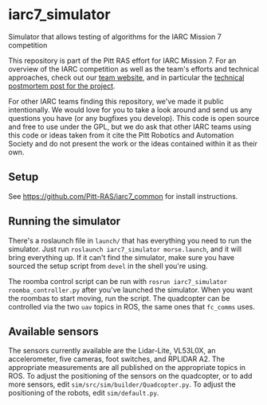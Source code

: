 # iarc7\_simulator
Simulator that allows testing of algorithms for the IARC Mission 7 competition

This repository is part of the Pitt RAS effort for IARC Mission 7.  For an overview of the IARC competition as well as the team's efforts and technical approaches, check out our [team website](http://pittras.org/projects/IARC/), and in particular the [technical postmortem post for the project](http://pittras.org/projects/iarc/2018/08/10/update-iarc-technical-postmortem.html).

For other IARC teams finding this repository, we've made it public intentionally. We would love for you to take a look around and send us any questions you have (or any bugfixes you develop). This code is open source and free to use under the GPL, but we do ask that other IARC teams using this code or ideas taken from it cite the Pitt Robotics and Automation Society and do not present the work or the ideas contained within it as their own.

## Setup

See https://github.com/Pitt-RAS/iarc7_common for install instructions.

## Running the simulator

There's a roslaunch file in `launch/` that has everything you need to run the simulator.  Just run `roslaunch iarc7_simulator morse.launch`, and it will bring everything up.  If it can't find the simulator, make sure you have sourced the setup script from `devel` in the shell you're using.

The roomba control script can be run with `rosrun iarc7_simulator roomba_controller.py` after you've launched the simulator. When you want the roombas to start moving, run the script. The quadcopter can be controlled via the two `uav` topics in ROS, the same ones that `fc_comms` uses.

## Available sensors

The sensors currently available are the Lidar-Lite, VL53L0X, an accelerometer, five cameras, foot switches, and RPLIDAR A2.  The appropriate measurements are all published on the appropriate topics in ROS.  To adjust the positioning of the sensors on the quadcopter, or to add more sensors, edit `sim/src/sim/builder/Quadcopter.py`.  To adjust the positioning of the robots, edit `sim/default.py`.
